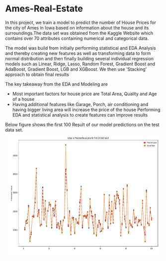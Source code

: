 # Ames-Real-Estate
In this project, we train a model to predict the number of House Prices for the city of Ames in Iowa based on information about the house and its surroundings.The data set was obtained from the Kaggle Website which contains over 70 attributes containing numerical and categorical data.

The model was build from initially performing statistical and EDA Analysis and thereby creating new features as well as transforming data to form normal distribution and then finally building several individual regression models such as Linear, Ridge, Lasso, Random Forest, Gradient Boost and AdaBoost, Gradient Boost, LGB and XGBoost. We then use 'Stacking' approach to obtain final results

The key takeaway from the EDA and Modeling are
* Most important factors for house price are Total Area, Quality and Age of a house
* Having additional features like Garage, Porch, air conditioning and having bigger living area will increase the price of the house
Performing EDA and statistical analysis to create features can improve results 

Below figure shows the first 100 Result of our model predictions on the test data set.
<img height=400 src="./Images/Actual_Vs_Prediction.png"/>
